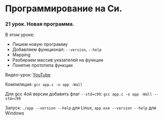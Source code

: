 # Программирование на Си.

### 21 урок. Новая программа.

В этом уроке:

* Пишем новую программу
* Добавляем функционал: `--version`, `--help`
* Mapping
* Разбираем массив указателей на функции
* Понятие прототипа функции

Видео-урок: [YouTube](https://www.youtube.com/watch?v=PXnhyFNxWjs)

Компиляция: `gcc app.c -o app -Wall`

Для gcc 4ой версии добавить флаг `--std=c99`: `gcc app.c -o app -Wall --std=c99`

Запуск: `./app --version --help` для Linux, `app.exe --version --help` для Windows